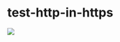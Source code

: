 # test-http-in-https

![](http://npyzdf.com/wp-content/uploads/2016/07/160714162117_7-1024x768.jpg)

